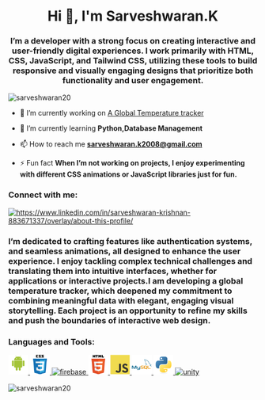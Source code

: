 <h1 align="center">Hi 👋, I'm Sarveshwaran.K</h1>
<h3 align="center">I’m a developer with a strong focus on creating interactive and user-friendly digital experiences. I work primarily with HTML, CSS, JavaScript, and Tailwind CSS, utilizing these tools to build responsive and visually engaging designs that prioritize both functionality and user engagement.</h3>

<p align="left"> <img src="https://komarev.com/ghpvc/?username=sarveshwaran20&label=Profile%20views&color=0e75b6&style=flat" alt="sarveshwaran20" /> </p>

- 🔭 I’m currently working on [A Global Temperature tracker](https://github.com/Sarveshwaran20/Global-Teamperature-Tracker)

- 🌱 I’m currently learning **Python,Database Management**

- 📫 How to reach me **sarveshwaran.k2008@gmail.com**

- ⚡ Fun fact **When I’m not working on projects, I enjoy experimenting with different CSS animations or JavaScript libraries just for fun.**

<h3 align="left">Connect with me:</h3>
<p align="left">
<a href="https://linkedin.com/in/https://www.linkedin.com/in/sarveshwaran-krishnan-883671337/overlay/about-this-profile/" target="blank"><img align="center" src="https://raw.githubusercontent.com/rahuldkjain/github-profile-readme-generator/master/src/images/icons/Social/linked-in-alt.svg" alt="https://www.linkedin.com/in/sarveshwaran-krishnan-883671337/overlay/about-this-profile/" height="30" width="40" /></a>
</p>
<h3>I’m dedicated to crafting features like authentication systems, and seamless animations, all designed to enhance the user experience. I enjoy tackling complex technical challenges and translating them into intuitive interfaces, whether for applications or interactive projects.I am developing a global temperature tracker, which deepened my commitment to combining meaningful data with elegant, engaging visual storytelling. Each project is an opportunity to refine my skills and push the boundaries of interactive web design.</h3>

<h3 align="left">Languages and Tools:</h3>
<p align="left"> <a href="https://developer.android.com" target="_blank" rel="noreferrer"> <img src="https://raw.githubusercontent.com/devicons/devicon/master/icons/android/android-original-wordmark.svg" alt="android" width="40" height="40"/> </a> <a href="https://www.w3schools.com/css/" target="_blank" rel="noreferrer"> <img src="https://raw.githubusercontent.com/devicons/devicon/master/icons/css3/css3-original-wordmark.svg" alt="css3" width="40" height="40"/> </a> <a href="https://firebase.google.com/" target="_blank" rel="noreferrer"> <img src="https://www.vectorlogo.zone/logos/firebase/firebase-icon.svg" alt="firebase" width="40" height="40"/> </a> <a href="https://www.w3.org/html/" target="_blank" rel="noreferrer"> <img src="https://raw.githubusercontent.com/devicons/devicon/master/icons/html5/html5-original-wordmark.svg" alt="html5" width="40" height="40"/> </a> <a href="https://developer.mozilla.org/en-US/docs/Web/JavaScript" target="_blank" rel="noreferrer"> <img src="https://raw.githubusercontent.com/devicons/devicon/master/icons/javascript/javascript-original.svg" alt="javascript" width="40" height="40"/> </a> <a href="https://www.mysql.com/" target="_blank" rel="noreferrer"> <img src="https://raw.githubusercontent.com/devicons/devicon/master/icons/mysql/mysql-original-wordmark.svg" alt="mysql" width="40" height="40"/> </a> <a href="https://www.python.org" target="_blank" rel="noreferrer"> <img src="https://raw.githubusercontent.com/devicons/devicon/master/icons/python/python-original.svg" alt="python" width="40" height="40"/> </a> <a href="https://unity.com/" target="_blank" rel="noreferrer"> <img src="https://www.vectorlogo.zone/logos/unity3d/unity3d-icon.svg" alt="unity" width="40" height="40"/> </a> </p>

<p><img align="center" src="https://github-readme-stats.vercel.app/api/top-langs?username=sarveshwaran20&show_icons=true&locale=en&layout=compact" alt="sarveshwaran20" /></p>
